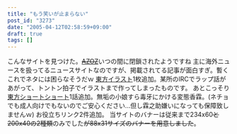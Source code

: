 ```yaml
---
title: "もう笑いが止まらない"
post_id: "3273"
date: "2005-04-12T02:58:59+09:00"
draft: true
tags: []
---
```



こんなサイトを見つけた。~~[AZOZ](http://azoz.org/)~~いつの間に閉鎖されたようですね 主に海外ニュースを扱ってるニュースサイトなのですが、掲載されてる記事が面白すぎ。暫くこれでネタには困らなそうだｗ  [東方イラスト](https://danmaq.com/3270)1枚追加。某所のIRCでラップ話があがって、トントン拍子でイラストまで作ってしまったものです。 あとこっそり[東方ショートショート](https://danmaq.com/tag/hentai-korin)1話追加。無垢の小娘すら毒牙にかける変態香霖。(ネチョでも成人向けでもないのでご安心ください…但し霖之助嫌いになっても保障致しませんｗ) お役立ちリンク2件追加。 当サイトのバナーは従来まで234x60~~と200x40の2種類~~のみでした~~が88x31サイズのバナーを用意しました~~。
